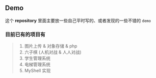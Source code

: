 ## Demo
这个 **repository** 里面主要放一些自己平时写的、或者发现的一些不错的 `demo`
### 目前已有的项目有
> 1. 图片上传 & 对象存储 & php
> 2. 六子棋 (人机对战 & 人人对战)
> 3. 学生管理系统
> 4. 电梯管理系统
> 5. MyShell 实现